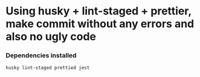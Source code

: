 # Using husky + lint-staged + prettier, make commit without any errors and also no ugly code

### Dependencies installed
```
husky lint-staged prettied jest
```